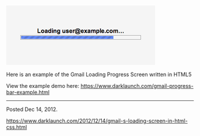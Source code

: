 <img alt="" src="/img/uploads/2012-12/gmail-loading-progress-bar.png" />

Here is an example of the Gmail Loading Progress Screen written in HTML5

View the example demo here: <a href="/gmail-progress-bar-example.html">https://www.darklaunch.com/gmail-progress-bar-example.html</a>

---

Posted Dec 14, 2012.

https://www.darklaunch.com/2012/12/14/gmail-s-loading-screen-in-html-css.html
